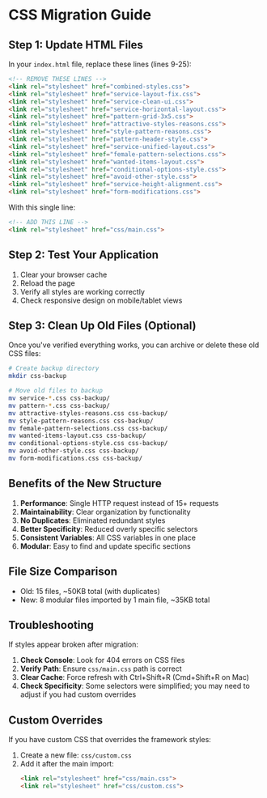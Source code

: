# CSS Migration Guide

## Step 1: Update HTML Files

In your `index.html` file, replace these lines (lines 9-25):

```html
<!-- REMOVE THESE LINES -->
<link rel="stylesheet" href="combined-styles.css">
<link rel="stylesheet" href="service-layout-fix.css">
<link rel="stylesheet" href="service-clean-ui.css">
<link rel="stylesheet" href="service-horizontal-layout.css">
<link rel="stylesheet" href="pattern-grid-3x5.css">
<link rel="stylesheet" href="attractive-styles-reasons.css">
<link rel="stylesheet" href="style-pattern-reasons.css">
<link rel="stylesheet" href="pattern-header-style.css">
<link rel="stylesheet" href="service-unified-layout.css">
<link rel="stylesheet" href="female-pattern-selections.css">
<link rel="stylesheet" href="wanted-items-layout.css">
<link rel="stylesheet" href="conditional-options-style.css">
<link rel="stylesheet" href="avoid-other-style.css">
<link rel="stylesheet" href="service-height-alignment.css">
<link rel="stylesheet" href="form-modifications.css">
```

With this single line:

```html
<!-- ADD THIS LINE -->
<link rel="stylesheet" href="css/main.css">
```

## Step 2: Test Your Application

1. Clear your browser cache
2. Reload the page
3. Verify all styles are working correctly
4. Check responsive design on mobile/tablet views

## Step 3: Clean Up Old Files (Optional)

Once you've verified everything works, you can archive or delete these old CSS files:

```bash
# Create backup directory
mkdir css-backup

# Move old files to backup
mv service-*.css css-backup/
mv pattern-*.css css-backup/
mv attractive-styles-reasons.css css-backup/
mv style-pattern-reasons.css css-backup/
mv female-pattern-selections.css css-backup/
mv wanted-items-layout.css css-backup/
mv conditional-options-style.css css-backup/
mv avoid-other-style.css css-backup/
mv form-modifications.css css-backup/
```

## Benefits of the New Structure

1. **Performance**: Single HTTP request instead of 15+ requests
2. **Maintainability**: Clear organization by functionality
3. **No Duplicates**: Eliminated redundant styles
4. **Better Specificity**: Reduced overly specific selectors
5. **Consistent Variables**: All CSS variables in one place
6. **Modular**: Easy to find and update specific sections

## File Size Comparison

- Old: 15 files, ~50KB total (with duplicates)
- New: 8 modular files imported by 1 main file, ~35KB total

## Troubleshooting

If styles appear broken after migration:

1. **Check Console**: Look for 404 errors on CSS files
2. **Verify Path**: Ensure `css/main.css` path is correct
3. **Clear Cache**: Force refresh with Ctrl+Shift+R (Cmd+Shift+R on Mac)
4. **Check Specificity**: Some selectors were simplified; you may need to adjust if you had custom overrides

## Custom Overrides

If you have custom CSS that overrides the framework styles:

1. Create a new file: `css/custom.css`
2. Add it after the main import:
   ```html
   <link rel="stylesheet" href="css/main.css">
   <link rel="stylesheet" href="css/custom.css">
   ```